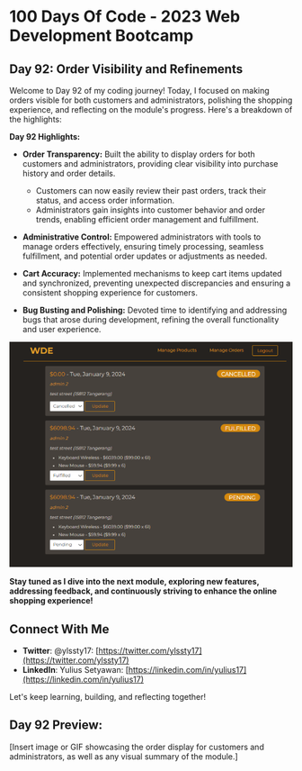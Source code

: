 # 100 Days Of Code - 2023 Web Development Bootcamp

## Day 92: Order Visibility and Refinements

Welcome to Day 92 of my coding journey! Today, I focused on making orders visible for both customers and administrators, polishing the shopping experience, and reflecting on the module's progress. Here's a breakdown of the highlights:

**Day 92 Highlights:**

* **Order Transparency:** Built the ability to display orders for both customers and administrators, providing clear visibility into purchase history and order details.
   - Customers can now easily review their past orders, track their status, and access order information.
   - Administrators gain insights into customer behavior and order trends, enabling efficient order management and fulfillment.

* **Administrative Control:** Empowered administrators with tools to manage orders effectively, ensuring timely processing, seamless fulfillment, and potential order updates or adjustments as needed.

* **Cart Accuracy:** Implemented mechanisms to keep cart items updated and synchronized, preventing unexpected discrepancies and ensuring a consistent shopping experience for customers.

* **Bug Busting and Polishing:** Devoted time to identifying and addressing bugs that arose during development, refining the overall functionality and user experience.


![Day 92 Preview](preview.png)


**Stay tuned as I dive into the next module, exploring new features, addressing feedback, and continuously striving to enhance the online shopping experience! ️**

## Connect With Me

- **Twitter**: @ylssty17: [https://twitter.com/ylssty17](https://twitter.com/ylssty17)
- **LinkedIn**: Yulius Setyawan: [https://linkedin.com/in/yulius17](https://linkedin.com/in/yulius17)

Let's keep learning, building, and reflecting together!

## Day 92 Preview:

[Insert image or GIF showcasing the order display for customers and administrators, as well as any visual summary of the module.]
